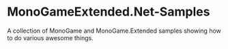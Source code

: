 # MonoGameExtended.Net-Samples
A collection of MonoGame and MonoGame.Extended samples showing how to do various awesome things.
